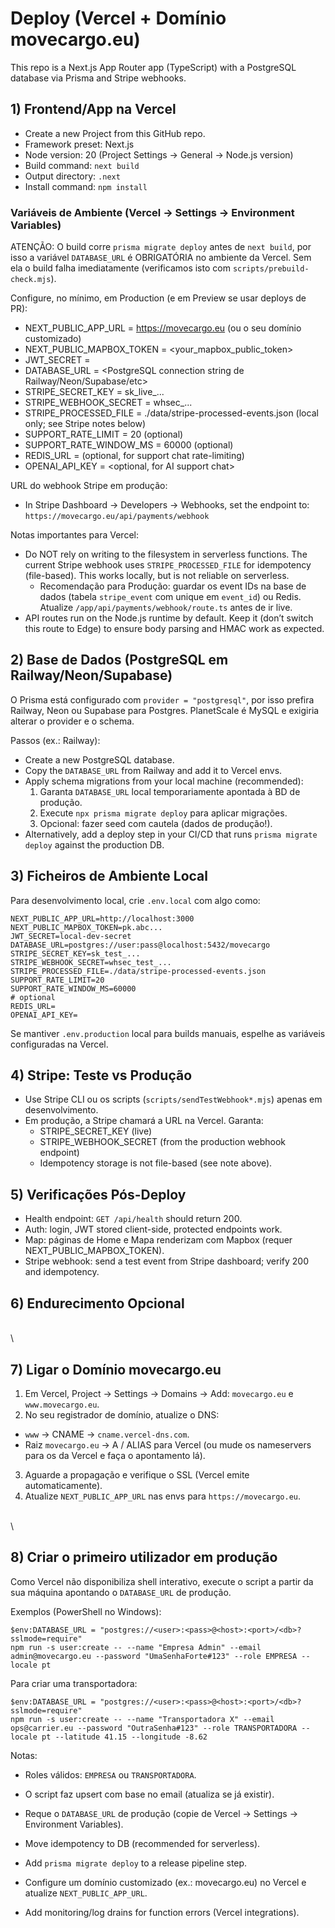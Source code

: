 # Deploy (Vercel + Domínio movecargo.eu)

This repo is a Next.js App Router app (TypeScript) with a PostgreSQL database via Prisma and Stripe webhooks.

## 1) Frontend/App na Vercel

- Create a new Project from this GitHub repo.
- Framework preset: Next.js
- Node version: 20 (Project Settings → General → Node.js version)
- Build command: `next build`
- Output directory: `.next`
- Install command: `npm install`

### Variáveis de Ambiente (Vercel → Settings → Environment Variables)

ATENÇÃO: O build corre `prisma migrate deploy` antes de `next build`, por isso a variável `DATABASE_URL` é OBRIGATÓRIA no ambiente da Vercel. Sem ela o build falha imediatamente (verificamos isto com `scripts/prebuild-check.mjs`).

Configure, no mínimo, em Production (e em Preview se usar deploys de PR):

- NEXT_PUBLIC_APP_URL = https://movecargo.eu (ou o seu domínio customizado)
- NEXT_PUBLIC_MAPBOX_TOKEN = <your_mapbox_public_token>
- JWT_SECRET = <a strong secret for JWT>
- DATABASE_URL = <PostgreSQL connection string de Railway/Neon/Supabase/etc>
- STRIPE_SECRET_KEY = sk_live_...
- STRIPE_WEBHOOK_SECRET = whsec_...
- STRIPE_PROCESSED_FILE = ./data/stripe-processed-events.json (local only; see Stripe notes below)
- SUPPORT_RATE_LIMIT = 20 (optional)
- SUPPORT_RATE_WINDOW_MS = 60000 (optional)
- REDIS_URL = <Redis connection> (optional, for support chat rate-limiting)
- OPENAI_API_KEY = <optional, for AI support chat>

URL do webhook Stripe em produção:
- In Stripe Dashboard → Developers → Webhooks, set the endpoint to: `https://movecargo.eu/api/payments/webhook`

Notas importantes para Vercel:
- Do NOT rely on writing to the filesystem in serverless functions. The current Stripe webhook uses `STRIPE_PROCESSED_FILE` for idempotency (file-based). This works locally, but is not reliable on serverless.
  - Recomendação para Produção: guardar os event IDs na base de dados (tabela `stripe_event` com unique em `event_id`) ou Redis. Atualize `/app/api/payments/webhook/route.ts` antes de ir live.
- API routes run on the Node.js runtime by default. Keep it (don’t switch this route to Edge) to ensure body parsing and HMAC work as expected.

## 2) Base de Dados (PostgreSQL em Railway/Neon/Supabase)

O Prisma está configurado com `provider = "postgresql"`, por isso prefira Railway, Neon ou Supabase para Postgres. PlanetScale é MySQL e exigiria alterar o provider e o schema.

Passos (ex.: Railway):
- Create a new PostgreSQL database.
- Copy the `DATABASE_URL` from Railway and add it to Vercel envs.
- Apply schema migrations from your local machine (recommended):
  1) Garanta `DATABASE_URL` local temporariamente apontada à BD de produção.
  2) Execute `npx prisma migrate deploy` para aplicar migrações.
  3) Opcional: fazer seed com cautela (dados de produção!).
- Alternatively, add a deploy step in your CI/CD that runs `prisma migrate deploy` against the production DB.

## 3) Ficheiros de Ambiente Local

Para desenvolvimento local, crie `.env.local` com algo como:

```
NEXT_PUBLIC_APP_URL=http://localhost:3000
NEXT_PUBLIC_MAPBOX_TOKEN=pk.abc...
JWT_SECRET=local-dev-secret
DATABASE_URL=postgres://user:pass@localhost:5432/movecargo
STRIPE_SECRET_KEY=sk_test_...
STRIPE_WEBHOOK_SECRET=whsec_test_...
STRIPE_PROCESSED_FILE=./data/stripe-processed-events.json
SUPPORT_RATE_LIMIT=20
SUPPORT_RATE_WINDOW_MS=60000
# optional
REDIS_URL=
OPENAI_API_KEY=
```

Se mantiver `.env.production` local para builds manuais, espelhe as variáveis configuradas na Vercel.

## 4) Stripe: Teste vs Produção

- Use Stripe CLI ou os scripts (`scripts/sendTestWebhook*.mjs`) apenas em desenvolvimento.
- Em produção, a Stripe chamará a URL na Vercel. Garanta:
  - STRIPE_SECRET_KEY (live)
  - STRIPE_WEBHOOK_SECRET (from the production webhook endpoint)
  - Idempotency storage is not file-based (see note above).

## 5) Verificações Pós-Deploy

- Health endpoint: `GET /api/health` should return 200.
- Auth: login, JWT stored client-side, protected endpoints work.
- Map: páginas de Home e Mapa renderizam com Mapbox (requer NEXT_PUBLIC_MAPBOX_TOKEN).
- Stripe webhook: send a test event from Stripe dashboard; verify 200 and idempotency.

## 6) Endurecimento Opcional
\
\
## 7) Ligar o Domínio movecargo.eu

1. Em Vercel, Project → Settings → Domains → Add: `movecargo.eu` e `www.movecargo.eu`.
2. No seu registrador de domínio, atualize o DNS:
  - `www` → CNAME → `cname.vercel-dns.com`.
  - Raiz `movecargo.eu` → A / ALIAS para Vercel (ou mude os nameservers para os da Vercel e faça o apontamento lá).
3. Aguarde a propagação e verifique o SSL (Vercel emite automaticamente).
4. Atualize `NEXT_PUBLIC_APP_URL` nas envs para `https://movecargo.eu`.

\
\
## 8) Criar o primeiro utilizador em produção

Como Vercel não disponibiliza shell interativo, execute o script a partir da sua máquina apontando o `DATABASE_URL` de produção.

Exemplos (PowerShell no Windows):

```
$env:DATABASE_URL = "postgres://<user>:<pass>@<host>:<port>/<db>?sslmode=require"
npm run -s user:create -- --name "Empresa Admin" --email admin@movecargo.eu --password "UmaSenhaForte#123" --role EMPRESA --locale pt
```

Para criar uma transportadora:

```
$env:DATABASE_URL = "postgres://<user>:<pass>@<host>:<port>/<db>?sslmode=require"
npm run -s user:create -- --name "Transportadora X" --email ops@carrier.eu --password "OutraSenha#123" --role TRANSPORTADORA --locale pt --latitude 41.15 --longitude -8.62
```

Notas:
- Roles válidos: `EMPRESA` ou `TRANSPORTADORA`.
- O script faz upsert com base no email (atualiza se já existir).
- Reque o `DATABASE_URL` de produção (copie de Vercel → Settings → Environment Variables).

- Move idempotency to DB (recommended for serverless).
- Add `prisma migrate deploy` to a release pipeline step.
- Configure um domínio customizado (ex.: movecargo.eu) no Vercel e atualize `NEXT_PUBLIC_APP_URL`.
- Add monitoring/log drains for function errors (Vercel integrations).
